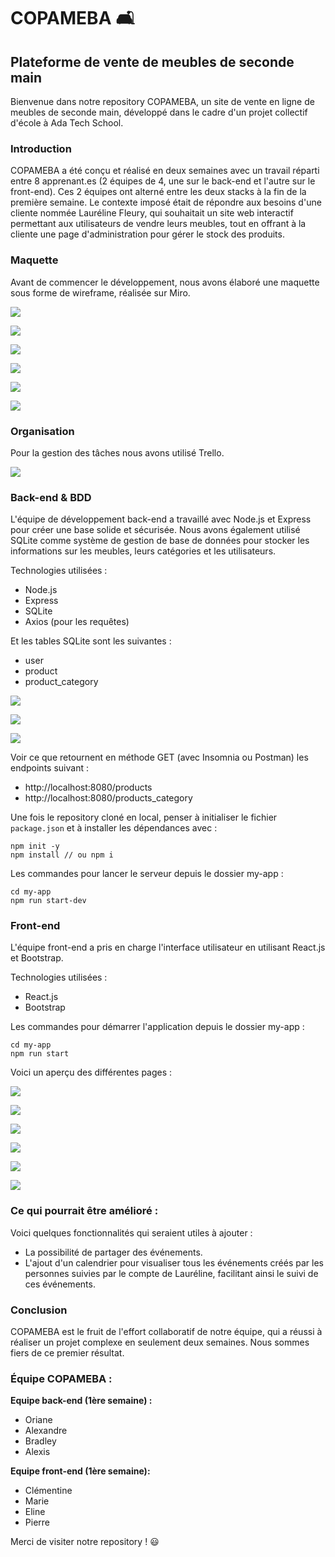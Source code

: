 # COPAMEBA 🛋️

## Plateforme de vente de meubles de seconde main

Bienvenue dans notre repository COPAMEBA, un site de vente en ligne de meubles de seconde main, développé dans le cadre d'un projet collectif d'école à Ada Tech School.

### Introduction

COPAMEBA a été conçu et réalisé en deux semaines avec un travail réparti entre 8 apprenant.es (2 équipes de 4, une sur le back-end et l'autre sur le front-end). Ces 2 équipes ont alterné entre les deux stacks à la fin de la première semaine. Le contexte imposé était de répondre aux besoins d'une cliente nommée Lauréline Fleury, qui souhaitait un site web interactif permettant aux utilisateurs de vendre leurs meubles, tout en offrant à la cliente une page d'administration pour gérer le stock des produits.

### Maquette

Avant de commencer le développement, nous avons élaboré une maquette sous forme de wireframe, réalisée sur Miro.

![](my-app\src\assets\images\maquette1.png)

![](my-app\src\assets\images\maquette2.png)

![](my-app\src\assets\images\maquette3.png)

![](my-app\src\assets\images\maquette4.png)

![](my-app\src\assets\images\maquette5.png)

![](my-app\src\assets\images\maquette6.png)

### Organisation

Pour la gestion des tâches nous avons utilisé Trello.

![](my-app\src\assets\images\trello.png)

### Back-end & BDD

L'équipe de développement back-end a travaillé avec Node.js et Express pour créer une base solide et sécurisée. Nous avons également utilisé SQLite comme système de gestion de base de données pour stocker les informations sur les meubles, leurs catégories et les utilisateurs.

Technologies utilisées :

- Node.js
- Express
- SQLite
- Axios (pour les requêtes)

Et les tables SQLite sont les suivantes :

- user
- product
- product_category

![](my-app\src\assets\images\table1.png)

![](my-app\src\assets\images\table2.png)

![](my-app\src\assets\images\table3.png)

Voir ce que retournent en méthode GET (avec Insomnia ou Postman) les endpoints suivant :

- http://localhost:8080/products
- http://localhost:8080/products_category

Une fois le repository cloné en local, penser à initialiser le fichier `package.json` et à installer les dépendances avec :

```
npm init -y
npm install // ou npm i
```

Les commandes pour lancer le serveur depuis le dossier my-app :

```
cd my-app
npm run start-dev
```

### Front-end

L'équipe front-end a pris en charge l'interface utilisateur en utilisant React.js et Bootstrap.

Technologies utilisées :

- React.js
- Bootstrap

Les commandes pour démarrer l'application depuis le dossier my-app :

```
cd my-app
npm run start
```

Voici un aperçu des différentes pages :

![](my-app\src\assets\images\site1.png)

![](my-app\src\assets\images\site2.png)

![](my-app\src\assets\images\site3.png)

![](my-app\src\assets\images\site4.png)

![](my-app\src\assets\images\site5.png)

![](my-app\src\assets\images\site6.png)

### Ce qui pourrait être amélioré :

Voici quelques fonctionnalités qui seraient utiles à ajouter :

- La possibilité de partager des événements.
- L'ajout d'un calendrier pour visualiser tous les événements créés par les personnes suivies par le compte de Lauréline, facilitant ainsi le suivi de ces événements.

### Conclusion

COPAMEBA est le fruit de l'effort collaboratif de notre équipe, qui a réussi à réaliser un projet complexe en seulement deux semaines. Nous sommes fiers de ce premier résultat.

### Équipe COPAMEBA :

**Equipe back-end (1ère semaine) :**

- Oriane
- Alexandre
- Bradley
- Alexis

**Equipe front-end (1ère semaine):**

- Clémentine
- Marie
- Eline
- Pierre

Merci de visiter notre repository ! 😃
